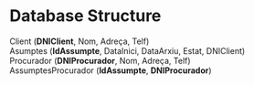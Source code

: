 # Database Structure

Client (**DNIClient**, Nom, Adreça, Telf)  
Asumptes (**IdAssumpte**, DataInici, DataArxiu, Estat, DNIClient)  
Procurador (**DNIProcurador**, Nom, Adreça, Telf)  
AssumptesProcurador (**IdAssumpte**, **DNIProcurador**)  
